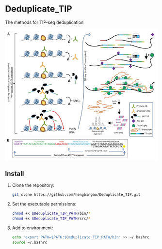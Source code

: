 # Deduplicate_TIP
The methods for TIP-seq deduplication

![TIP-seq](https://github.com/hengbingao/Deduplicate_TIP/blob/main/png/Bulk_TIP-seq.png)


## **Install**

1. Clone the repository:

    ```bash
    git clone https://github.com/hengbingao/Deduplicate_TIP.git
    ```

2. Set the executable permissions:

    ```bash
    chmod +x $Deduplicate_TIP_PATH/bin/*
    chmod +x $Deduplicate_TIP_PATH/src/*
    ```

3. Add to environment:

    ```bash
    echo 'export PATH=$PATH:$Deduplicate_TIP_PATH/bin' >> ~/.bashrc
    source ~/.bashrc
    ```

